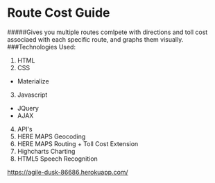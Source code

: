 # Route Cost Guide
#####Gives you multiple routes comlpete with directions and toll cost associaed with each specific route, and graphs them visually.
###Technologies Used:
1. HTML
2. CSS
  * Materialize
3. Javascript
  * JQuery
  * AJAX
4. API's
  1. HERE MAPS Geocoding
  2. HERE MAPS Routing + Toll Cost Extension
  3. Highcharts Charting
  4. HTML5 Speech Recognition

https://agile-dusk-86686.herokuapp.com/
